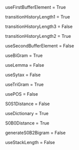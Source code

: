 useFirstBufferElement = True

transitionHistoryLength1 = True

transitionHistoryLength3 = False

transitionHistoryLength2 = True

useSecondBufferElement = False

useBiGram = True

useLemma = False

useSytax = False

useTriGram = True

usePOS = False

S0S1Distance = False

useDictionary = True

S0B0Distance = True

generateS0B2Bigram = False

useStackLength = False

